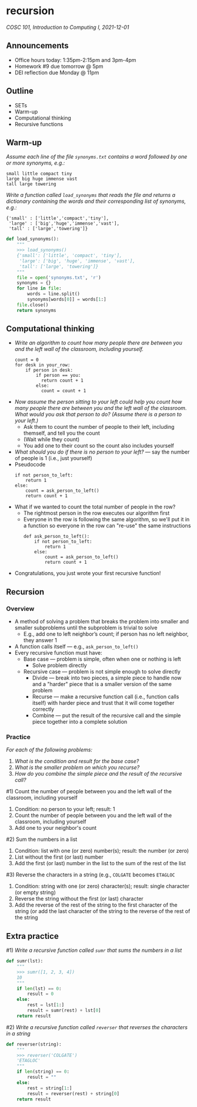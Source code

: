 # recursion
_COSC 101, Introduction to Computing I, 2021-12-01_

## Announcements
* Office hours today: 1:35pm-2:15pm and 3pm-4pm
* Homework #9 due tomorrow @ 5pm
* DEI reflection due Monday @ 11pm

## Outline
* SETs
* Warm-up
* Computational thinking
* Recursive functions

## Warm-up
*Assume each line of the file `synonyms.txt` contains a word followed by one or more synonyms, e.g.:*
```
small little compact tiny
large big huge immense vast
tall large towering 
```
*Write a function called `load_synonyms` that reads the file and returns a dictionary containing the words and their corresponding list of synonyms, e.g.:*
```
{'small' : ['little','compact','tiny'], 
 'large' : ['big','huge','immense','vast'], 
 'tall' : ['large','towering']}
```


```python
def load_synonyms():
    """
    >>> load_synonyms()
    {'small': ['little', 'compact', 'tiny'], 
     'large': ['big', 'huge', 'immense', 'vast'],
     'tall': ['large', 'towering']}
    """
    file = open('synonyms.txt', 'r')
    synonyms = {}
    for line in file:
        words = line.split()
        synonyms[words[0]] = words[1:]
    file.close()
    return synonyms
```

## Computational thinking
* _Write an algorithm to count how many people there are between you and the left wall of the classroom, including yourself._
    ```
    count = 0
    for desk in your_row:
        if person in desk:
            if person == you:
              return count + 1
            else:
              count = count + 1
    ```
* _Now assume the person sitting to your left could help you count how many people there are between you and the left wall of the classroom. What would you ask that person to do? (Assume there is a person to your left.)_
    * Ask them to count the number of people to their left, including themself, and tell you the count
    * (Wait while they count)
    * You add one to their count so the count also includes yourself
* _What should you do if there is no person to your left?_ — say the number of people is 1 (i.e., just yourself)
* Pseudocode
    ```
    if not person_to_left:
        return 1
    else:
        count = ask_person_to_left()
        return count + 1
    ```
* What if we wanted to count the total number of people in the row?
    * The rightmost person in the row executes our algorithm first
    * Everyone in the row is following the same algorithm, so we'll put it in a function so everyone in the row can "re-use" the same instructions
        ```
        def ask_person_to_left():
            if not person_to_left:
                return 1
            else:
                count = ask_person_to_left()
                return count + 1
        ```
* Congratulations, you just wrote your first recursive function!

## Recursion

### Overview
* A method of solving a problem that breaks the problem into smaller and smaller subproblems until the subproblem is trivial to solve
    * E.g., add one to left neighbor’s count; if person has no left neighbor, they answer 1
* A function calls itself — e.g., `ask_person_to_left()`
* Every recursive function must have:
    * Base case — problem is simple, often when one or nothing is left
        * Solve problem directly
    * Recursive case — problem is not simple enough to solve directly
        * Divide — break into two pieces, a simple piece to handle now and a "harder" piece that is a smaller version of the same problem
        * Recurse — make a recursive function call (i.e., function calls itself) with harder piece and trust that it will come together correctly
        * Combine — put the result of the recursive call and the simple piece together into a complete solution

### Practice

_For each of the following problems:_
1. _What is the condition and result for the base case?_
2. _What is the smaller problem on which you recurse?_
3. _How do you combine the simple piece and the result of the recursive call?_

\#1) Count the number of people between you and the left wall of the classroom, including yourself

1. Condition: no person to your left; result: 1
2. Count the number of people between you and the left wall of the classroom, including yourself
3. Add one to your neighbor's count

\#2) Sum the numbers in a list

1. Condition: list with one (or zero) number(s); result: the number (or zero)
2. List without the first (or last) number
3. Add the first (or last) number in the list to the sum of the rest of the list

\#3) Reverse the characters in a string (e.g., `COLGATE` becomes `ETAGLOC`

1. Condition: string with one (or zero) character(s); result: single character (or empty string)
2. Reverse the string without the first (or last) character
3. Add the reverse of the rest of the string to the first character of the string (or add the last character of the string to the reverse of the rest of the string

## Extra practice
\#1) _Write a recursive function called `sumr` that sums the numbers in a list_


```python
def sumr(lst):
    """
    >>> sumr([1, 2, 3, 4])
    10
    """
    if len(lst) == 0:
        result = 0
    else:
        rest = lst[1:]
        result = sumr(rest) + lst[0]
    return result
```

\#2) _Write a recursive function called `reverser` that reverses the characters in a string_


```python
def reverser(string):
    """
    >>> reverser('COLGATE')
    'ETAGLOC'
    """
    if len(string) == 0:
        result = ""
    else:
        rest = string[1:]
        result = reverser(rest) + string[0]
    return result
```
